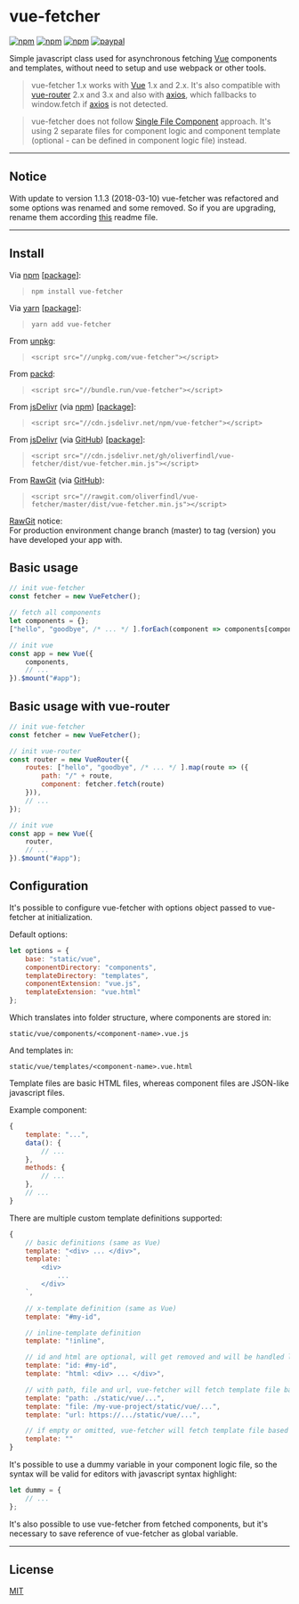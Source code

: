 # vue-fetcher

[![npm](https://img.shields.io/npm/v/vue-fetcher.svg?style=flat)](https://www.npmjs.com/package/vue-fetcher)
[![npm](https://img.shields.io/npm/dt/vue-fetcher.svg?style=flat)](https://www.npmjs.com/package/vue-fetcher)
[![npm](https://img.shields.io/npm/l/vue-fetcher.svg?style=flat)](https://www.npmjs.com/package/vue-fetcher)
[![paypal](https://img.shields.io/badge/donate-paypal-blue.svg?colorB=0070ba&style=flat)](https://paypal.me/oliverfindl)

Simple javascript class used for asynchronous fetching [Vue](https://github.com/vuejs/vue) components and templates, without need to setup and use webpack or other tools.

> vue-fetcher 1.x works with [Vue](https://github.com/vuejs/vue) 1.x and 2.x. It's also compatible with [vue-router](https://github.com/vuejs/vue-router) 2.x and 3.x and also with [axios](https://github.com/axios/axios), which fallbacks to window.fetch if [axios](https://github.com/axios/axios) is not detected.

> vue-fetcher does not follow [Single File Component](https://vuejs.org/guide/single-file-components.html) approach. It's using 2 separate files for component logic and component template (optional - can be defined in component logic file) instead.

---

## Notice

With update to version 1.1.3 (2018-03-10) vue-fetcher was refactored and some options was renamed and some removed. So if you are upgrading, rename them according [this](#configuration) readme file.

---

## Install

Via [npm](https://npmjs.com/) [[package](https://www.npmjs.com/package/vue-fetcher)]:
> `npm install vue-fetcher`

Via [yarn](https://yarnpkg.com/en/) [[package](https://yarnpkg.com/en/package/vue-fetcher)]:
> `yarn add vue-fetcher`

From [unpkg](https://unpkg.com/):
> `<script src="//unpkg.com/vue-fetcher"></script>`

From [packd](https://bundle.run/):
> `<script src="//bundle.run/vue-fetcher"></script>`

From [jsDelivr](https://jsdelivr.com/) (via [npm](https://npmjs.com/)) [[package](https://www.jsdelivr.com/package/npm/vue-fetcher)]:
> `<script src="//cdn.jsdelivr.net/npm/vue-fetcher"></script>`

From [jsDelivr](https://jsdelivr.com/) (via [GitHub](https://github.com/)) [[package](https://www.jsdelivr.com/package/gh/oliverfindl/vue-fetcher)]:
> `<script src="//cdn.jsdelivr.net/gh/oliverfindl/vue-fetcher/dist/vue-fetcher.min.js"></script>`

From [RawGit](https://rawgit.com/) (via [GitHub](https://github.com/)):
> `<script src="//rawgit.com/oliverfindl/vue-fetcher/master/dist/vue-fetcher.min.js"></script>`

[RawGit](https://rawgit.com/) notice:  
For production environment change branch (master) to tag (version) you have developed your app with.

## Basic usage

```javascript
// init vue-fetcher
const fetcher = new VueFetcher();

// fetch all components
let components = {};
["hello", "goodbye", /* ... */ ].forEach(component => components[component] = fetcher.fetch(component));

// init vue
const app = new Vue({
	components,
	// ...
}).$mount("#app");
```

## Basic usage with vue-router

```javascript
// init vue-fetcher
const fetcher = new VueFetcher();

// init vue-router
const router = new VueRouter({
	routes: ["hello", "goodbye", /* ... */ ].map(route => ({
		path: "/" + route,
		component: fetcher.fetch(route)
	})),
	// ...
});

// init vue
const app = new Vue({
	router,
	// ...
}).$mount("#app");
```

## Configuration

It's possible to configure vue-fetcher with options object passed to vue-fetcher at initialization.

Default options:
```javascript
let options = {
	base: "static/vue",
	componentDirectory: "components",
	templateDirectory: "templates",
	componentExtension: "vue.js",
	templateExtension: "vue.html"
};
```

Which translates into folder structure, where components are stored in:
```
static/vue/components/<component-name>.vue.js
```

And templates in:
```
static/vue/templates/<component-name>.vue.html
```

Template files are basic HTML files, whereas component files are JSON-like javascript files.

Example component:
```javascript
{
	template: "...",
	data(): {
		// ...
	},
	methods: {
		// ...
	},
	// ...
}
```

There are multiple custom template definitions supported:
```javascript
{
	// basic definitions (same as Vue)
	template: "<div> ... </div>",
	template: `
		<div>
			...
		</div>
	`,

	// x-template definition (same as Vue)
	template: "#my-id",

	// inline-template definition
	template: "!inline",

	// id and html are optional, will get removed and will be handled like basic Vue template definition
	template: "id: #my-id",
	template: "html: <div> ... </div>",

	// with path, file and url, vue-fetcher will fetch template file based on value in this attribute (all three variants have same internal functionality)
	template: "path: ./static/vue/...",
	template: "file: /my-vue-project/static/vue/...",
	template: "url: https://.../static/vue/...",

	// if empty or omitted, vue-fetcher will fetch template file based on vue-fetcher options set at initialization
	template: ""
}
```

It's possible to use a dummy variable in your component logic file, so the syntax will be valid for editors with javascript syntax highlight:
```javascript
let dummy = {
	// ...
};
```

It's also possible to use vue-fetcher from fetched components, but it's necessary to save reference of vue-fetcher as global variable.

---

## License

[MIT](http://opensource.org/licenses/MIT)
